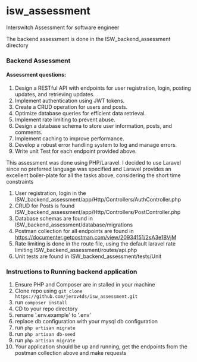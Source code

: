 # isw_assessment
Interswitch Assessment for software engineer

The backend assessment is done in the ISW_backend_assessment directory

### Backend Assessment

#### Assessment questions:
1. Design a RESTful API with endpoints for user registration, login, posting updates, and
   retrieving updates.
2. Implement authentication using JWT tokens.
3. Create a CRUD operation for users and posts.
4. Optimize database queries for efficient data retrieval.
5. Implement rate limiting to prevent abuse.
6. Design a database schema to store user information, posts, and comments.
7. Implement caching to improve performance.
8. Develop a robust error handling system to log and manage errors.
9. Write unit Test for each endpoint provided above.

This assessment was done using PHP/Laravel. I decided to use Laravel since no preferred language was specified and Laravel provides an excellent boiler-plate for all the tasks above, considering the short time constraints 

1. User registration, login  in the ISW_backend_assessment/app/Http/Controllers/AuthController.php
2. CRUD for Posts is found ISW_backend_assessment/app/Http/Controllers/PostController.php
3. Database schemas are found in ISW_backend_assessment/database/migrations
4. Postman collection for all endpoints are found in https://documenter.getpostman.com/view/20934151/2sA3e1BVjM
5. Rate limiting is done in the route file, using the default laravel rate limiting ISW_backend_assessment/routes/api.php
6. Unit tests are found in ISW_backend_assessment/tests/Unit

### Instructions to Running backend application
1. Ensure PHP and Composer are in stalled in your machine
2. Clone repo using `git clone https://github.com/jerov4ds/isw_assessment.git`
3. run `composer install`
4. CD to your repo directory
5. rename '.env.example' to '.env'
6. replace db configuration with your mysql db configuration 
7. run `php artisan migrate`
8. run `php artisan db-seed`
9. run `php artisan migrate`
10. Your application should be up and running, get the endpoints from the postman collection above and make requests

